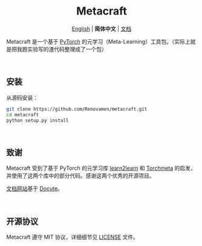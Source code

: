 <h1 align="center">Metacraft</h1>

<p align="center">
    <a href="README.md">English</a> |
    <b>简体中文</b> |
    <a href="https://metacraft.renovamen.ink" target="_blank">文档</a>
</p>

Metacraft 是一个基于 [PyTorch](https://github.com/pytorch/pytorch) 的元学习（Meta-Learning）工具包。（实际上就是把我跑实验写的渣代码整理成了一个包）


&nbsp;
## 安装

从源码安装：

```bash
git clone https://github.com/Renovamen/metacraft.git
cd metacraft
python setup.py install
```


&nbsp;
## 致谢

Metacraft 受到了基于 PyTorch 的元学习库 [learn2learn](https://github.com/learnables/learn2learn) 和 [Torchmeta](https://github.com/tristandeleu/pytorch-meta) 的启发，并使用了这两个库中的部分代码。感谢这两个优秀的开源项目。

[文档网站](https://metacraft.renovamen.ink)基于 [Docute](https://docute.org)。


&nbsp;
## 开源协议

Metacraft 遵守 MIT 协议，详细细节见 [LICENSE](https://github.com/Renovamen/metacraft/blob/master/LICENSE) 文件。